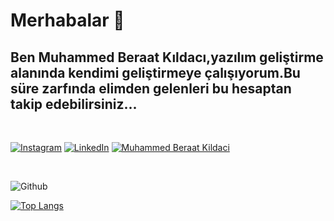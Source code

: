 # Merhabalar 👋


## Ben Muhammed Beraat Kıldacı,yazılım geliştirme alanında kendimi geliştirmeye çalışıyorum.Bu süre zarfında elimden gelenleri bu hesaptan takip edebilirsiniz...

<br>

[![Instagram](https://img.shields.io/badge/-Instagram-E1306C?style=flat-quare&labelColor=E1306C&logo=instagram&logoColor=white&link=link)](https://www.instagram.com/beraat.kildaci/)
[![LinkedIn](https://img.shields.io/badge/-LinkedIn-1666C5?style=flat-quare&labelColor=1666C5&logo=LinkedIn&logoColor=white&link=link)](https://www.linkedin.com/in/muhammed-beraat-k%C4%B1ldac%C4%B1-3576a6187/)
[![Muhammed Beraat Kildaci](https://img.shields.io/badge/-Portfolio-red?style=flat-quare&labelColor=red&logo=Google&logoColor=white&link=link)](http://muhammedberaatkildaci.com/)

<br>

![Github](https://github-readme-stats.vercel.app/api?username=MuhammedBeraatKildaci&show_icons=true&theme=radical)

[![Top Langs](https://github-readme-stats.vercel.app/api/top-langs/?username=MuhammedBeraatKildaci&layout=compact)](https://github.com/anuraghazra/github-readme-stats)
